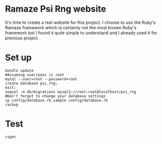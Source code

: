 # Ramaze Psi Rng website

It's time to create a real website for this project. I choose to use the Ruby's Ramaze framework which is certainly not the most known Ruby's framework but I found it quite simple to understand and I already used it for previous project.

# Set up

	bundle update
	#Assuming user/pass is root
	mysql --user=root --password=root
	create database psi_rng;
	exit;
	sequel -m db/migrations mysql2://root:root@localhost/psi_rng
	#Don't forget to change your database settings
	cp config/database.rb.sample config/database.rb
	rackup

# Test
	rspec